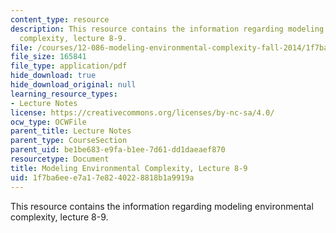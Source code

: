 ```yaml
---
content_type: resource
description: This resource contains the information regarding modeling environmental
  complexity, lecture 8-9.
file: /courses/12-086-modeling-environmental-complexity-fall-2014/1f7ba6eee7a17e8240228818b1a9919a_MIT12_086F14_soc.pdf
file_size: 165841
file_type: application/pdf
hide_download: true
hide_download_original: null
learning_resource_types:
- Lecture Notes
license: https://creativecommons.org/licenses/by-nc-sa/4.0/
ocw_type: OCWFile
parent_title: Lecture Notes
parent_type: CourseSection
parent_uid: be1be683-e9fa-b1ee-7d61-dd1daeaef870
resourcetype: Document
title: Modeling Environmental Complexity, Lecture 8-9
uid: 1f7ba6ee-e7a1-7e82-4022-8818b1a9919a
---
```

This resource contains the information regarding modeling environmental complexity, lecture 8-9.